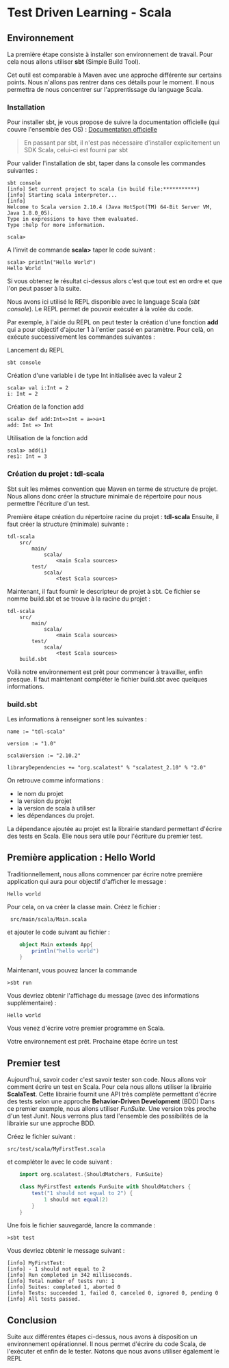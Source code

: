 # Test Driven Learning - Scala

## Environnement

La première étape consiste à installer son environnement de travail. Pour cela nous allons utiliser **sbt** (Simple Build Tool).

Cet outil est comparable à Maven avec une approche différente sur certains points. Nous n'allons pas rentrer dans ces détails pour le moment. Il nous permettra de nous concentrer sur l'apprentissage du language Scala.

### Installation

Pour installer sbt, je vous propose de suivre la documentation officielle (qui couvre l'ensemble des OS) : [Documentation officielle](http://www.scala-sbt.org/0.13/tutorial/Setup.html)

>En passant par sbt, il n'est pas nécessaire d'installer explicitement un SDK Scala, celui-ci est fourni par sbt

Pour valider l'installation de sbt, taper dans la console les commandes suivantes : 

	sbt console
	[info] Set current project to scala (in build file:***********)
	[info] Starting scala interpreter...
	[info]
	Welcome to Scala version 2.10.4 (Java HotSpot(TM) 64-Bit Server VM, Java 1.8.0_05).
	Type in expressions to have them evaluated.
	Type :help for more information.

	scala>

A l'invit de commande **scala>** taper le code suivant : 

	scala> println("Hello World")
	Hello World

Si vous obtenez le résultat ci-dessus alors c'est que tout est en ordre et que l'on peut passer à la suite.

Nous avons ici utilisé le REPL disponible avec le language Scala (*sbt console*). Le REPL permet de pouvoir exécuter à la volée du code. 

Par exemple, à l'aide du REPL on peut tester la création d'une fonction **add** qui a pour objectif d'ajouter 1 à l'entier passé en paramètre. Pour celà, on exécute successivement les commandes suivantes : 

Lancement du REPL

	sbt console

Création d'une variable i de type Int initialisée avec la valeur 2
	

	scala> val i:Int = 2
	i: Int = 2
	
Création de la fonction add
	

	scala> def add:Int=>Int = a=>a+1
	add: Int => Int
	
Utilisation de la fonction add

	scala> add(i)
	res1: Int = 3


### Création du projet : tdl-scala

Sbt suit les mêmes convention que Maven en terme de structure de projet. Nous allons donc créer la structure minimale de répertoire pour nous permettre l'écriture d'un test.

Première étape création du répertoire racine du projet : **tdl-scala**
Ensuite, il faut créer la structure (minimale) suivante :

	tdl-scala
		src/
  			main/
			    scala/
    	   			<main Scala sources>
			test/
    			scala/
					<test Scala sources>
    

Maintenant, il faut fournir le descripteur de projet à sbt. Ce fichier se nomme build.sbt et se trouve à la racine du projet : 

	tdl-scala
		src/
  			main/
			    scala/
    	   			<main Scala sources>
			test/
    			scala/
					<test Scala sources>
		build.sbt
	

Voilà notre environnement est prêt pour commencer à travailler, enfin presque. Il faut maintenant compléter le fichier build.sbt avec quelques informations.

### build.sbt

Les informations à renseigner sont les suivantes : 

	name := "tdl-scala"

	version := "1.0"

	scalaVersion := "2.10.2"

	libraryDependencies += "org.scalatest" % "scalatest_2.10" % "2.0"
	
On retrouve comme informations : 

 - le nom du projet
 - la version du projet
 - la version de scala à utiliser
 - les dépendances du projet.
 
La dépendance ajoutée au projet est la librairie standard permettant d'écrire des tests en Scala. Elle nous sera utile pour l'écriture du premier test.

## Première application : Hello World

Traditionnellement, nous allons commencer par écrire notre première application qui aura pour objectif d'afficher le message :

	Hello world
	
Pour cela, on va créer la classe main. Créez le fichier : 

	 src/main/scala/Main.scala

et ajouter le code suivant au fichier : 

```scala
	object Main extends App{
		println("hello world")
	}
```

Maintenant, vous pouvez lancer la commande 
	
	>sbt run
	
Vous devriez obtenir l'affichage du message (avec des informations supplémentaire) :
	
	Hello world

Vous venez d'écrire votre premier programme en Scala.

Votre environnement est prêt. Prochaine étape écrire un test 

## Premier test

Aujourd'hui, savoir coder c'est savoir tester son code.  Nous allons voir comment écrire un test en Scala. Pour cela nous allons utiliser la librairie **ScalaTest**. Cette librairie fournit une API très complète permettant d'écrire des tests selon une approche **Behavior-Driven Development** (BDD)
Dans ce premier exemple, nous allons utiliser *FunSuite*. Une version très proche d'un test Junit. Nous verrons plus tard l'ensemble des possibilités de la librairie sur une approche BDD.

Créez le fichier suivant : 
	
	src/test/scala/MyFirstTest.scala	

et compléter le avec le code suivant :


```scala
	import org.scalatest.{ShouldMatchers, FunSuite}

	class MyFirstTest extends FunSuite with ShouldMatchers {
		test("1 should not equal to 2") {
			1 should not equal(2)
		}
	}
```

Une fois le fichier sauvegardé, lancre la commande : 

	>sbt test

Vous devriez obtenir le message suivant : 

	[info] MyFirstTest:
	[info] - 1 should not equal to 2
	[info] Run completed in 342 milliseconds.
	[info] Total number of tests run: 1
	[info] Suites: completed 1, aborted 0
	[info] Tests: succeeded 1, failed 0, canceled 0, ignored 0, pending 0
	[info] All tests passed.
	
## Conclusion

Suite aux différentes étapes ci-dessus, nous avons à disposition un environnement opérationnel. Il nous permet d'écrire du code Scala, de l'exécuter et enfin de le tester.
Notons que nous avons utiliser également le REPL






	

	



